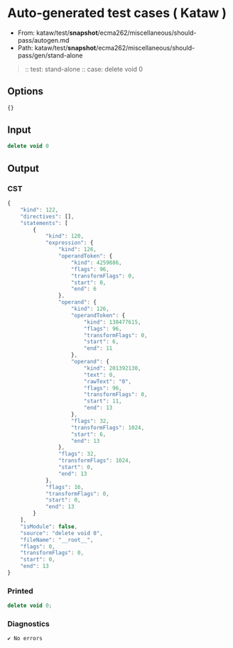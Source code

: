 # Auto-generated test cases ( Kataw )
- From: kataw/test/__snapshot__/ecma262/miscellaneous/should-pass/autogen.md
- Path: kataw/test/__snapshot__/ecma262/miscellaneous/should-pass/gen/stand-alone
> :: test: stand-alone
> :: case: delete void 0
## Options

`````js
{}
`````
## Input

`````js
delete void 0
`````
## Output

### CST

```javascript
{
    "kind": 122,
    "directives": [],
    "statements": [
        {
            "kind": 120,
            "expression": {
                "kind": 126,
                "operandToken": {
                    "kind": 4259886,
                    "flags": 96,
                    "transformFlags": 0,
                    "start": 0,
                    "end": 6
                },
                "operand": {
                    "kind": 126,
                    "operandToken": {
                        "kind": 138477615,
                        "flags": 96,
                        "transformFlags": 0,
                        "start": 6,
                        "end": 11
                    },
                    "operand": {
                        "kind": 201392130,
                        "text": 0,
                        "rawText": "0",
                        "flags": 96,
                        "transformFlags": 0,
                        "start": 11,
                        "end": 13
                    },
                    "flags": 32,
                    "transformFlags": 1024,
                    "start": 6,
                    "end": 13
                },
                "flags": 32,
                "transformFlags": 1024,
                "start": 0,
                "end": 13
            },
            "flags": 16,
            "transformFlags": 0,
            "start": 0,
            "end": 13
        }
    ],
    "isModule": false,
    "source": "delete void 0",
    "fileName": "__root__",
    "flags": 0,
    "transformFlags": 0,
    "start": 0,
    "end": 13
}
```

### Printed

```javascript
delete void 0;
```

### Diagnostics

```javascript
✔ No errors
```

